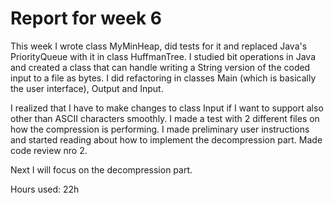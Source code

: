 # Report for week 6

This week I wrote class MyMinHeap, did tests for it and replaced Java's PriorityQueue with it in class HuffmanTree. I studied bit operations in Java and created a class that can handle writing a String version of the coded input to a file as bytes. I did refactoring in classes Main (which is basically the user interface), Output and Input. 

I realized that I have to make changes to class Input if I want to support also other than ASCII characters smoothly. I made a test with 2 different files on how the compression is performing. I made preliminary user instructions and started reading about how to implement the decompression part. Made code review nro 2. 

Next I will focus on the decompression part.

Hours used: 22h



